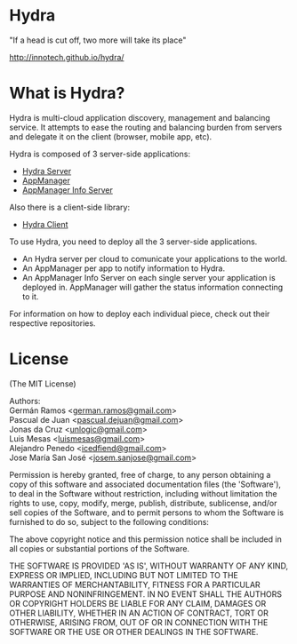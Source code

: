 Hydra
=====

"If a head is cut off, two more will take its place"

http://innotech.github.io/hydra/

# What is Hydra?
Hydra is multi-cloud application discovery, management and balancing service.
It attempts to ease the routing and balancing burden from servers and delegate it on the client (browser, mobile app, etc).

Hydra is composed of 3 server-side applications:
* <a href="https://github.com/innotech/hydra_server">Hydra Server</a>
* <a href="https://github.com/innotech/hydra_app_manager">AppManager</a>
* <a href="https://github.com/innotech/hydra_basic_probe">AppManager Info Server</a>

Also there is a client-side library:
* <a href="https://github.com/innotech/hydra_node_client">Hydra Client</a>

To use Hydra, you need to deploy all the 3 server-side applications. 
* An Hydra server per cloud to comunicate your applications to the world.
* An AppManager per app to notify information to Hydra.
* An AppManager Info Server on each single server your application is deployed in. AppManager will gather the status information connecting to it.

For information on how to deploy each individual piece, check out their respective repositories.

# License

(The MIT License)

Authors:  
Germán Ramos &lt;german.ramos@gmail.com&gt;  
Pascual de Juan &lt;pascual.dejuan@gmail.com&gt;  
Jonas da Cruz &lt;unlogic@gmail.com&gt;  
Luis Mesas &lt;luismesas@gmail.com&gt;  
Alejandro Penedo &lt;icedfiend@gmail.com&gt;  
Jose María San José &lt;josem.sanjose@gmail.com&gt;  

Permission is hereby granted, free of charge, to any person obtaining
a copy of this software and associated documentation files (the
'Software'), to deal in the Software without restriction, including
without limitation the rights to use, copy, modify, merge, publish,
distribute, sublicense, and/or sell copies of the Software, and to
permit persons to whom the Software is furnished to do so, subject to
the following conditions:

The above copyright notice and this permission notice shall be
included in all copies or substantial portions of the Software.

THE SOFTWARE IS PROVIDED 'AS IS', WITHOUT WARRANTY OF ANY KIND,
EXPRESS OR IMPLIED, INCLUDING BUT NOT LIMITED TO THE WARRANTIES OF
MERCHANTABILITY, FITNESS FOR A PARTICULAR PURPOSE AND NONINFRINGEMENT.
IN NO EVENT SHALL THE AUTHORS OR COPYRIGHT HOLDERS BE LIABLE FOR ANY
CLAIM, DAMAGES OR OTHER LIABILITY, WHETHER IN AN ACTION OF CONTRACT,
TORT OR OTHERWISE, ARISING FROM, OUT OF OR IN CONNECTION WITH THE
SOFTWARE OR THE USE OR OTHER DEALINGS IN THE SOFTWARE.
